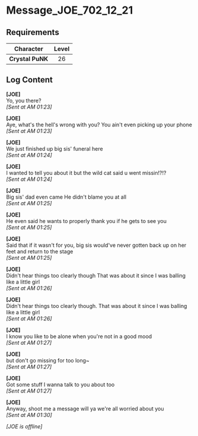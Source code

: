 # Message_JOE_702_12_21
## Requirements
|   Character    |Level|
|----------------|:---:|
|**Crystal PuNK**| 26  |

## Log Content
**[JOE]**<br>
Yo, you there?<br>
*[Sent at AM 01:23]*

**[JOE]**<br>
Aye, what's the hell's wrong with you? You ain't even picking up your phone<br>
*[Sent at AM 01:23]*

**[JOE]**<br>
We just finished up big sis' funeral here<br>
*[Sent at AM 01:24]*

**[JOE]**<br>
I wanted to tell you about it but the wild cat said u went missin!?!?<br>
*[Sent at AM 01:24]*

**[JOE]**<br>
Big sis' dad even came He didn't blame you at all<br>
*[Sent at AM 01:25]*

**[JOE]**<br>
He even said he wants to properly thank you if he gets to see you<br>
*[Sent at AM 01:25]*

**[JOE]**<br>
Said that if it wasn't for you, big sis would've never gotten back up on her feet and return to the stage<br>
*[Sent at AM 01:25]*

**[JOE]**<br>
Didn't hear things too clearly though That was about it since I was balling like a little girl<br>
*[Sent at AM 01:26]*

**[JOE]**<br>
Didn't hear things too clearly though. That was about it since I was balling like a little girl<br>
*[Sent at AM 01:26]*

**[JOE]**<br>
I know you like to be alone when you're not in a good mood<br>
*[Sent at AM 01:27]*

**[JOE]**<br>
but don't go missing for too long~<br>
*[Sent at AM 01:27]*

**[JOE]**<br>
Got some stuff I wanna talk to you about too<br>
*[Sent at AM 01:27]*

**[JOE]**<br>
Anyway, shoot me a message will ya we're all worried about you<br>
*[Sent at AM 01:30]*

*[JOE is offline]*<br>
